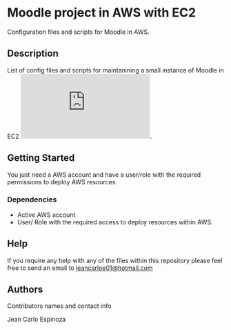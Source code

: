 # Moodle project in AWS with EC2

Configuration files and scripts for Moodle in AWS.

## Description

List of config files and scripts for maintanining a small instance of Moodle in EC2 ![diagram](https://github.com/Stalker291087/bashscripts_csangustin/blob/master/AWS%20C%20San%20Agustin%20v1.pdf).

## Getting Started

You just need a AWS account and have a user/role with the required permissions to deploy AWS resources.

### Dependencies

* Active AWS account
* User/ Role with the required access to deploy resources within AWS.

## Help

If you require any help with any of the files within this repository please feel free to send an email to jeancarloe01@hotmail.com

## Authors

Contributors names and contact info

Jean Carlo Espinoza